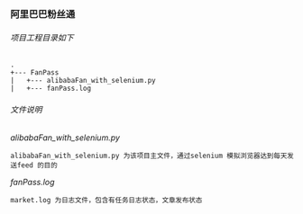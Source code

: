 ### 阿里巴巴粉丝通

###### 项目工程目录如下

```阿里巴巴访客营销
.
+--- FanPass
|   +--- alibabaFan_with_selenium.py
|   +--- fanPass.log

```


###### 文件说明
*alibabaFan_with_selenium.py*

	alibabaFan_with_selenium.py 为该项目主文件，通过selenium 模拟浏览器达到每天发送feed 的目的
	
	
*fanPass.log*

	market.log 为日志文件，包含有任务日志状态，文章发布状态